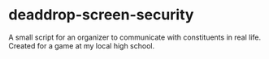# deaddrop-screen-security
A small script for an organizer to communicate with constituents in real life. Created for a game at my local high school.
